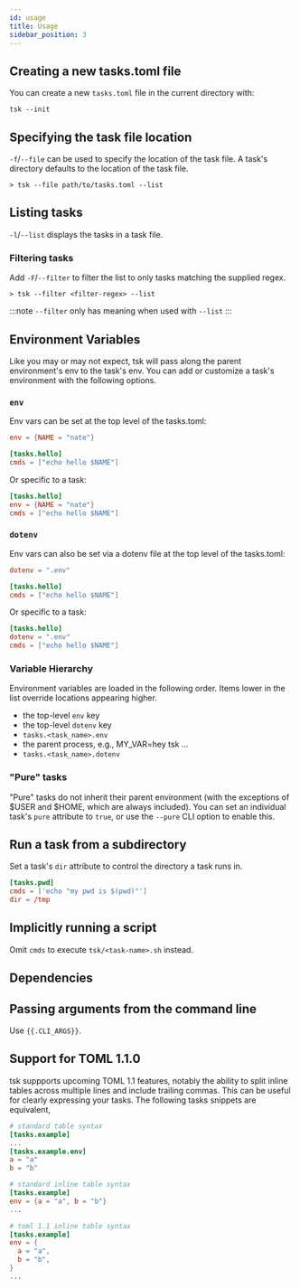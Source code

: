 ```yaml
---
id: usage
title: Usage
sidebar_position: 3
---
```


## Creating a new tasks.toml file

You can create a new `tasks.toml` file in the current directory with:

```shell
tsk --init
```

## Specifying the task file location

`-f`/`--file` can be used to specify the location of the task file. A task's directory defaults to the location of the task file.

```shell
> tsk --file path/to/tasks.toml --list
````

## Listing tasks

`-l`/`--list` displays the tasks in a task file.

### Filtering tasks

Add `-F`/`--filter` to filter the list to only tasks matching the supplied regex.

```shell
> tsk --filter <filter-regex> --list
```

:::note
`--filter` only has meaning when used with `--list`
:::

## Environment Variables

Like you may or may not expect, tsk will pass along the parent environment's env to the task's env. You can add or customize a task's environment with the following options.

### `env`

Env vars can be set at the top level of the tasks.toml:
```toml title="tasks.toml"
env = {NAME = "nate"}

[tasks.hello]
cmds = ["echo hello $NAME"]
```

Or specific to a task:
```toml title="tasks.toml"
[tasks.hello]
env = {NAME = "nate"}
cmds = ["echo hello $NAME"]
```

### `dotenv`

Env vars can also be set via a dotenv file at the top level of the tasks.toml:
```toml title="tasks.toml"
dotenv = ".env"

[tasks.hello]
cmds = ["echo hello $NAME"]
```

Or specific to a task:
```toml title="tasks.toml"
[tasks.hello]
dotenv = ".env"
cmds = ["echo hello $NAME"]
```

### Variable Hierarchy

Environment variables are loaded in the following order. Items lower in the list override locations appearing higher.

- the top-level `env` key
- the top-level `dotenv` key
- `tasks.<task_name>.env`
- the parent process, e.g., MY_VAR=hey tsk ...
- `tasks.<task_name>.dotenv`

### "Pure" tasks

"Pure" tasks do not inherit their parent environment (with the exceptions of $USER and $HOME, which are always included). You can set an individual task's `pure` attribute to `true`, or use the `--pure` CLI option to enable this. 

## Run a task from a subdirectory

Set a task's `dir` attribute to control the directory a task runs in.

```toml
[tasks.pwd]
cmds = ['echo "my pwd is $(pwd)"']
dir = /tmp
````

## Implicitly running a script

Omit `cmds` to execute `tsk/<task-name>.sh` instead.

## Dependencies

## Passing arguments from the command line

Use `{{.CLI_ARGS}}`.

## Support for TOML 1.1.0

tsk suppports upcoming TOML 1.1 features, notably the ability to split inline tables across multiple lines and include trailing commas. This can be useful for clearly expressing your tasks. The following tasks snippets are equivalent,

```toml
# standard table syntax
[tasks.example]
...
[tasks.example.env]
a = "a"
b = "b"
```

```toml
# standard inline table syntax
[tasks.example]
env = {a = "a", b = "b"}
...
```

```toml
# toml 1.1 inline table syntax
[tasks.example]
env = {
  a = "a",
  b = "b",
}
...
```
